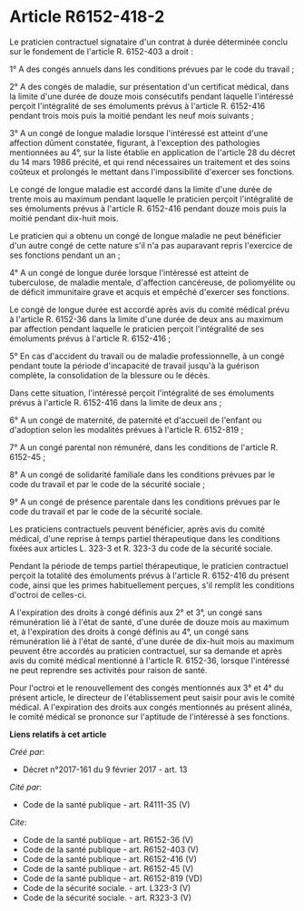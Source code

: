# Article R6152-418-2

Le praticien contractuel signataire d'un contrat à durée déterminée conclu sur le fondement de l'article R. 6152-403 a
droit : 

1° A des congés annuels dans les conditions prévues par le code du travail ; 

2° A des congés de maladie, sur présentation d'un certificat médical, dans la limite d'une durée de douze mois consécutifs
pendant laquelle l'intéressé perçoit l'intégralité de ses émoluments prévus à l'article R. 6152-416 pendant trois mois puis
la moitié pendant les neuf mois suivants ; 

3° A un congé de longue maladie lorsque l'intéressé est atteint d'une affection dûment constatée, figurant, à l'exception des
pathologies mentionnées au 4°, sur la liste établie en application de l'article 28 du décret du 14 mars 1986 précité, et qui
rend nécessaires un traitement et des soins coûteux et prolongés le mettant dans l'impossibilité d'exercer ses fonctions. 

Le congé de longue maladie est accordé dans la limite d'une durée de trente mois au maximum pendant laquelle le praticien
perçoit l'intégralité de ses émoluments prévus à l'article R. 6152-416 pendant douze mois puis la moitié pendant dix-huit
mois. 

Le praticien qui a obtenu un congé de longue maladie ne peut bénéficier d'un autre congé de cette nature s'il n'a pas
auparavant repris l'exercice de ses fonctions pendant un an ; 

4° A un congé de longue durée lorsque l'intéressé est atteint de tuberculose, de maladie mentale, d'affection cancéreuse, de
poliomyélite ou de déficit immunitaire grave et acquis et empêché d'exercer ses fonctions. 

Le congé de longue durée est accordé après avis du comité médical prévu à l'article R. 6152-36 dans la limite d'une durée de
deux ans au maximum par affection pendant laquelle le praticien perçoit l'intégralité de ses émoluments prévus à l'article R.
6152-416 ; 

5° En cas d'accident du travail ou de maladie professionnelle, à un congé pendant toute la période d'incapacité de travail
jusqu'à la guérison complète, la consolidation de la blessure ou le décès. 

Dans cette situation, l'intéressé perçoit l'intégralité de ses émoluments prévus à l'article R. 6152-416 dans la limite de
deux ans ; 

6° A un congé de maternité, de paternité et d'accueil de l'enfant ou d'adoption selon les modalités prévues à l'article R.
6152-819 ; 

7° A un congé parental non rémunéré, dans les conditions de l'article R. 6152-45 ; 

8° A un congé de solidarité familiale dans les conditions prévues par le code du travail et par le code de la sécurité
sociale ; 

9° A un congé de présence parentale dans les conditions prévues par le code du travail et par le code de la sécurité
sociale. 

Les praticiens contractuels peuvent bénéficier, après avis du comité médical, d'une reprise à temps partiel thérapeutique
dans les conditions fixées aux articles L. 323-3 et R. 323-3 du code de la sécurité sociale. 

Pendant la période de temps partiel thérapeutique, le praticien contractuel perçoit la totalité des émoluments prévus à
l'article R. 6152-416 du présent code, ainsi que les primes habituellement perçues, s'il remplit les conditions d'octroi de
celles-ci. 

A l'expiration des droits à congé définis aux 2° et 3°, un congé sans rémunération lié à l'état de santé, d'une durée de
douze mois au maximum et, à l'expiration des droits à congé définis au 4°, un congé sans rémunération lié à l'état de santé,
d'une durée de dix-huit mois au maximum peuvent être accordés au praticien contractuel, sur sa demande et après avis du
comité médical mentionné à l'article R. 6152-36, lorsque l'intéressé ne peut reprendre ses activités pour raison de santé. 

Pour l'octroi et le renouvellement des congés mentionnés aux 3° et 4° du présent article, le directeur de l'établissement
peut saisir pour avis le comité médical. A l'expiration des droits aux congés mentionnés au présent alinéa, le comité médical
se prononce sur l'aptitude de l'intéressé à ses fonctions.

**Liens relatifs à cet article**

_Créé par_:

  - Décret n°2017-161 du 9 février 2017 - art. 13

_Cité par_:

  - Code de la santé publique - art. R4111-35 (V)

_Cite_:

  - Code de la santé publique - art. R6152-36 (V)
  - Code de la santé publique - art. R6152-403 (V)
  - Code de la santé publique - art. R6152-416 (V)
  - Code de la santé publique - art. R6152-45 (V)
  - Code de la santé publique - art. R6152-819 (VD)
  - Code de la sécurité sociale. - art. L323-3 (V)
  - Code de la sécurité sociale. - art. R323-3 (V)
